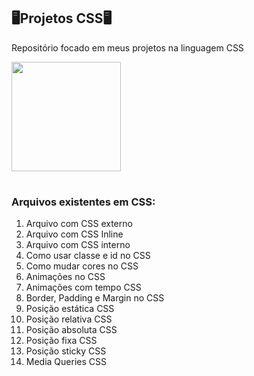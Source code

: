 ## 🖥️Projetos CSS🖥️ ##

Repositório focado em meus projetos na linguagem CSS


<img align="center" height="175" src="https://meneguite.com/2017/10/01/golang-desbravando-uma-linguagem-de-programacao-parte-1/001.gif" />

#

### Arquivos existentes em CSS: ###

1. Arquivo com CSS externo
2. Arquivo com CSS Inline
3. Arquivo com CSS interno
4. Como usar classe e id no CSS
5. Como mudar cores no CSS
6. Animações no CSS
7. Animações com tempo CSS
8. Border, Padding e Margin no CSS
9. Posição estática CSS
10. Posição relativa CSS
11. Posição absoluta CSS
12. Posição fixa CSS
13. Posição sticky CSS
14. Media Queries CSS

